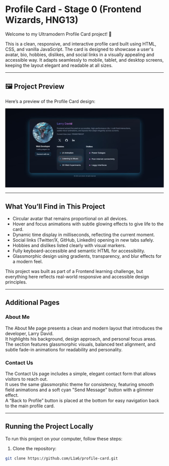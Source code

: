 # Profile Card - Stage 0 (Frontend Wizards, HNG13)

Welcome to my Ultramodern Profile Card project! 🎨

This is a clean, responsive, and interactive profile card built using HTML, CSS, and vanilla JavaScript. The card is designed to showcase a user's avatar, bio, hobbies, dislikes, and social links in a visually appealing and accessible way. It adapts seamlessly to mobile, tablet, and desktop screens, keeping the layout elegant and readable at all sizes.

---

## 🖼 Project Preview

Here’s a preview of the Profile Card design:

![Profile Card Preview](./ProfileCard.jpg)

---

## What You’ll Find in This Project

- Circular avatar that remains proportional on all devices.
- Hover and focus animations with subtle glowing effects to give life to the card.
- Dynamic time display in milliseconds, reflecting the current moment.
- Social links (Twitter/X, GitHub, LinkedIn) opening in new tabs safely.
- Hobbies and dislikes listed clearly with visual markers.
- Fully keyboard-accessible and semantic HTML for accessibility.
- Glassmorphic design using gradients, transparency, and blur effects for a modern feel.

This project was built as part of a Frontend learning challenge, but everything here reflects real-world responsive and accessible design principles.

---

## Additional Pages

### About Me
The About Me page presents a clean and modern layout that introduces the developer, Larry David.  
It highlights his background, design approach, and personal focus areas.  
The section features glassmorphic visuals, balanced text alignment, and subtle fade-in animations for readability and personality.

### Contact Us
The Contact Us page includes a simple, elegant contact form that allows visitors to reach out.  
It uses the same glassmorphic theme for consistency, featuring smooth field animations and a soft cyan "Send Message" button with a glimmer effect.  
A “Back to Profile” button is placed at the bottom for easy navigation back to the main profile card.

---

## Running the Project Locally

To run this project on your computer, follow these steps:

1. Clone the repository:

```bash
git clone https://github.com/L1a6/profile-card.git
